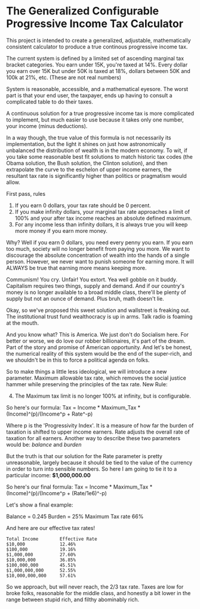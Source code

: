 # The Generalized Configurable Progressive Income Tax Calculator
This project is intended to create a generalized, adjustable, mathematically consistent calculator to produce a true continous progressive income tax.

The current system is defined by a limited set of ascending marginal tax bracket categories. You earn under 15K, you're taxed at 14%. Every dollar you earn over 15K but under 50K is taxed at 18%, dollars between 50K and 100k at 21%, etc. (These are not real numbers)

System is reasonable, accessible, and a mathematical eyesore. The worst part is that your end user, the taxpayer, ends up having to consult a complicated table to do their taxes.

A continuous solution for a true progressive income tax is more complicated to implement, but much easier to use because it takes only one number, your income (minus deductions).

In a way though, the true value of this formula is not necessarily its implementation, but the light it shines on just how astronomically unbalanced the distribution of wealth is in the modern economy. To wit, if you take some reasonable best fit solutions to match historic tax codes (the Obama solution, the Bush solution, the Clinton solution), and then extrapolate the curve to the eschelon of upper income earners, the resultant tax rate is significantly higher than politics or pragmatism would allow.

First pass, rules

1. If you earn 0 dollars, your tax rate should be 0 percent.
2. If you make infinity dollars, your marginal tax rate approaches a limit of 100% and your after tax income reaches an absolute defined maximum. 
3. For any income less than infinity dollars, it is always true you will keep more money if you earn more money.

Why? Well if you earn 0 dollars, you need every penny you earn.
If you earn too much, society will no longer benefit from paying you more. We want to discourage the absolute concentration of wealth into the hands of a single person.
However, we never want to punish someone for earning more. It will ALWAYS be true that earning more means keeping more.

Communism! You cry. Unfair! You extort. Yea well gobble on it buddy. Capitalism requires two things, supply and demand. And if our country's money is no longer available to a broad middle class, there'll be plenty of supply but not an ounce of demand. Plus bruh, math doesn't lie.

Okay, so we've proposed this sweet solution and wallstreet is freaking out. The institutional trust fund wealthocracy is up in arms. Talk radio is foaming at the mouth.

And you know what? This is America. We just don't do Socialism here. For better or worse, we do love our robber billionaires, it's part of the dream. Part of the story and promise of American opportunity. And let's be honest, the numerical reality of this system would be the end of the super-rich, and we shouldn't be in this to force a political agenda on folks.

So to make things a little less ideological, we will introduce a new parameter. Maximum allowable tax rate, which removes the social justice hammer while preserving the principles of the tax rate. New Rule:

4. The Maximum tax limit is no longer 100% at infinity, but is configurable.

So here's our formula: Tax = Income * Maximum_Tax * (Income)^(p)/(Income^p + Rate^-p)

Where p is the 'Progressivity Index'. It is a measure of how far the burden of taxation is shifted to upper income earners.
Rate adjusts the overall rate of taxation for all earners.
Another way to describe these two parameters would be: *balance* and *burden*

But the truth is that our solution for the Rate parameter is pretty unreasonable, largely because it should be tied to the value of the currency in order to turn into sensible numbers. So here I am going to tie it to a particular income: **$1,000,000.00**

So here's our final formula: Tax = Income * Maximum_Tax * (Income)^(p)/(Income^p + (Rate/1e6)^-p)

Let's show a final example:

Balance = 0.245
Burden = 25%
Maximum Tax rate 66%

And here are our effective tax rates!
```
Total Income		Effective Rate
$10,000 			12.46%
$100,000 			19.16%
$1,000,000 			27.60%
$10,000,000 		36.85%
$100,000,000	 	45.51%
$1,000,000,000 		52.55%
$10,000,000,000		57.61%
```

So we approach, but will never reach, the 2/3 tax rate. Taxes are low for broke folks, reasonable for the middle class, and honestly a bit lower in the range between stupid rich, and filthy abominably rich.
